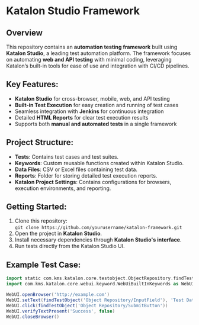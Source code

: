 # Katalon Studio Framework

## Overview
This repository contains an **automation testing framework** built using **Katalon Studio**, a leading test automation platform. The framework focuses on automating **web and API testing** with minimal coding, leveraging Katalon’s built-in tools for ease of use and integration with CI/CD pipelines.

## Key Features:
- **Katalon Studio** for cross-browser, mobile, web, and API testing
- **Built-in Test Execution** for easy creation and running of test cases
- Seamless integration with **Jenkins** for continuous integration
- Detailed **HTML Reports** for clear test execution results
- Supports both **manual and automated tests** in a single framework

## Project Structure:
- **Tests**: Contains test cases and test suites.
- **Keywords**: Custom reusable functions created within Katalon Studio.
- **Data Files**: CSV or Excel files containing test data.
- **Reports**: Folder for storing detailed test execution reports.
- **Katalon Project Settings**: Contains configurations for browsers, execution environments, and reporting.

## Getting Started:
1. Clone this repository:  
   `git clone https://github.com/yourusername/katalon-framework.git`
2. Open the project in **Katalon Studio**.
3. Install necessary dependencies through **Katalon Studio's interface**.
4. Run tests directly from the Katalon Studio UI.

## Example Test Case:
```groovy
import static com.kms.katalon.core.testobject.ObjectRepository.findTestObject
import com.kms.katalon.core.webui.keyword.WebUiBuiltInKeywords as WebUI

WebUI.openBrowser('http://example.com')
WebUI.setText(findTestObject('Object Repository/InputField'), 'Test Data')
WebUI.click(findTestObject('Object Repository/SubmitButton'))
WebUI.verifyTextPresent('Success', false)
WebUI.closeBrowser()
